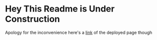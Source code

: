 # Hey This Readme is Under Construction
Apology for the inconvenience
here's a [link](https://revou-fsse-feb25.github.io/milestone-2-kebejoan/index.html) of the deployed page though
